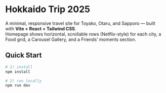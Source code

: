 # Hokkaido Trip 2025

A minimal, responsive travel site for Toyako, Otaru, and Sapporo — built with **Vite + React + Tailwind CSS**.  
Homepage shows horizontal, scrollable rows (Netflix-style) for each city, a Food grid, a Carousel Gallery, and a Friends’ moments section.

## Quick Start

```bash
# 1) install
npm install

# 2) run locally
npm run dev